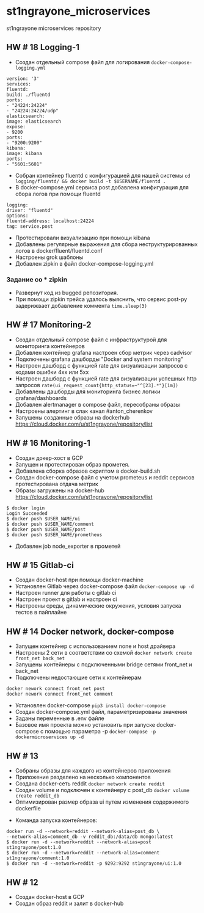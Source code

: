 # st1ngrayone_microservices
st1ngrayone microservices repository

## HW # 18 Logging-1 

- Создан отдельный compose файл для логирования `docker-compose-logging.yml`
```
version: '3'
services:
fluentd:
build: ./fluentd
ports:
- "24224:24224"
- "24224:24224/udp"
elasticsearch:
image: elasticsearch
expose:
- 9200
ports:
- "9200:9200"
kibana:
image: kibana
ports:
- "5601:5601"
```
- Собран контейнер fluentd с конфигурацией для нашей системы
`cd logging/fluentd/ && docker build -t $USERNAME/fluentd .`
- В docker-compose.yml сервиса post добавлена конфигурация для сбора логов при помощи fluentd
```
logging:
driver: "fluentd"
options:
fluentd-address: localhost:24224
tag: service.post
```
- Протестировали визуализацию при помощи kibana
- Добавлены регулярные выражения для сбора неструктурированных логов в docker/fluent/fluentd.conf
- Настроены grok шаблоны
- Добавлен zipkin в файл docker-compose-logging.yml

### Задание со * zipkin
- Развернут код из bugged репозитория. 
- При помощи zipkin трейса удалось выяснить, что сервис post-py задерижвает добавление коммента `time.sleep(3)` 

## HW # 17 Monitoring-2

- Создан отдельный compose файл с инфраструктурой для мониторинга контейнеров
- Добавлен контейнер grafana настроен сбор метрик через cadvisor
- Подключены grafana дашборды "Docker and system monitoring"
- Настроен дашборд с функцией rate для визуализации запросов с кодами ошибки 4хх или 5хх
- Настроен дашборд с функцией rate для визуализации успешных http запросов
`rate(ui_request_count{http_status=~"^[23].*"}[1m])`
- Добавлены дашборды для мониторинга бизнес логики grafana/dashboards
- Добавлен alertmanager в compose файл, пересобраны образы
- Настроены алертинг в слак канал #anton_cherenkov
- Запушены созданные образы на dockerhub https://cloud.docker.com/u/st1ngrayone/repository/list 
 
## HW # 16 Monitoring-1

- Создан докер-хост в GCP 
- Запущен и протестирован образ прометея. 
- Добавлена сборка образов скриптом в docker-build.sh
- Создан docker-compose файл с учетом prometeus и reddit сервисов протестирована отдача метрик
- Образы загружены на docker-hub https://cloud.docker.com/u/st1ngrayone/repository/list
```
$ docker login
Login Succeeded
$ docker push $USER_NAME/ui
$ docker push $USER_NAME/comment
$ docker push $USER_NAME/post
$ docker push $USER_NAME/prometheus 
```
- Добавлен job node_exporter в прометей

## HW # 15 Gitlab-ci

- Создан docker-host при помощи docker-machine 
- Установлен Gitlab через docker-compose файл 
`docker-compose up -d`
- Настроен runner для работы с gitlab ci 
- Настроен проект в gitlab и настроен ci
- Настроены среды, динамические окружения, условия запуска тестов в пайплайне

## HW # 14 Docker network, docker-compose

- Запущен контейнер с использованием none и host драйвера
- Настроены 2 сети в соответствии со схемой
`docker network create front_net back_net`
- Запущены контейнеры с подключенными bridge сетями front_net и back_net
- Подключены недостающие сети к контейнерам 
```
docker nework connect front_net post
docker nework connect front_net comment
```
- Установлен docker-compose
`pip3 install docker-compose`
- Создан docker-compose.yml файл, параметризированы значения 
- Заданы переменные в .env файле
- Базовое имя проекта можно установить при запуске docker-compose с помощью параметра -p
`docker-compose -p dockermicroservices up -d`


## HW # 13

- Собраны образы для каждого из контейнеров приложения
- Приложение разделено на несколько компонентов
- Создана docker-сеть reddit
`docker network create reddit`
- Создан volume и подключен к контейнеру с post_db
`docker volume create reddit_db`
- Оптимизирован размер образа ui путем изменения содержимого dockerfile

* Команда запуска контейнеров:
```
docker run -d --network=reddit --network-alias=post_db \
--network-alias=comment_db -v reddit_db:/data/db mongo:latest
$ docker run -d --network=reddit --network-alias=post st1ngrayone/post:1.0
$ docker run -d --network=reddit --network-alias=comment st1ngrayone/comment:1.0
$ docker run -d --network=reddit -p 9292:9292 st1ngrayone/ui:1.0
```

## HW # 12

- Создан docker-host в GCP
- Создан образ reddit и залит в docker-hub

